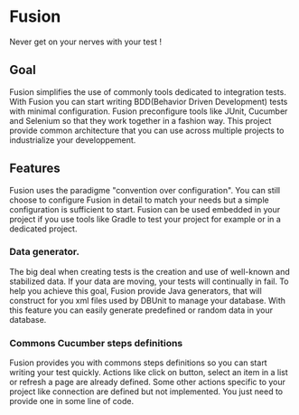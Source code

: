 # Fusion
Never get on your nerves with your test !

## Goal
Fusion simplifies the use of commonly tools dedicated to integration tests. With Fusion you can start writing BDD(Behavior Driven Development) tests with minimal configuration.
Fusion preconfigure tools like JUnit, Cucumber and Selenium so that they work together in a fashion way. This project provide common architecture that you can use across multiple projects to industrialize your developpement.

## Features
Fusion uses the paradigme "convention over configuration". You can still choose to configure Fusion in detail to match your needs but a simple configuration is sufficient to start. Fusion can be used embedded in your project if you use tools like Gradle to test your project for example or in a dedicated project. 

### Data generator.
The big deal when creating tests is the creation and use of well-known and stabilized data. If your data are moving, your tests will continually in fail. To help you achieve this goal, Fusion provide Java generators, that will construct for you xml files used by DBUnit to manage your database. With this feature you can easily generate predefined or random data in your database.

### Commons Cucumber steps definitions
Fusion provides you with commons steps definitions so you can start writing your test quickly. Actions like click on button, select an item in a list or refresh a page are already defined. Some other actions specific to your project like connection are defined but not implemented. You just need to provide one in some line of code.

